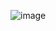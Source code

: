 ![image](https://user-images.githubusercontent.com/90009567/221364306-3fd6b3f9-5617-46c1-b572-88f3bde18af6.png)
